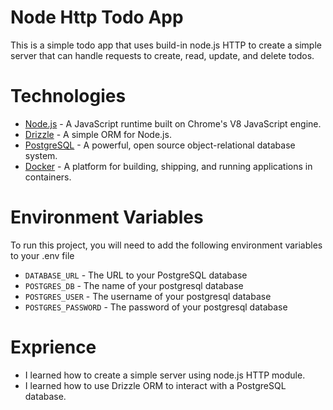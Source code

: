 # Node Http Todo App

This is a simple todo app that uses build-in node.js HTTP to create a simple server that can handle requests to create, read, update, and delete todos.

# Technologies

- [Node.js](https://nodejs.org/en/) - A JavaScript runtime built on Chrome's V8 JavaScript engine.
- [Drizzle](https://orm.drizzle.team/) - A simple ORM for Node.js.
- [PostgreSQL](https://www.postgresql.org/) - A powerful, open source object-relational database system.
- [Docker](https://www.docker.com/) - A platform for building, shipping, and running applications in containers.

# Environment Variables

To run this project, you will need to add the following environment variables to your .env file

- `DATABASE_URL` - The URL to your PostgreSQL database
- `POSTGRES_DB` - The name of your postgresql database
- `POSTGRES_USER` - The username of your postgresql database
- `POSTGRES_PASSWORD` - The password of your postgresql database

# Exprience

- I learned how to create a simple server using node.js HTTP module.
- I learned how to use Drizzle ORM to interact with a PostgreSQL database.
